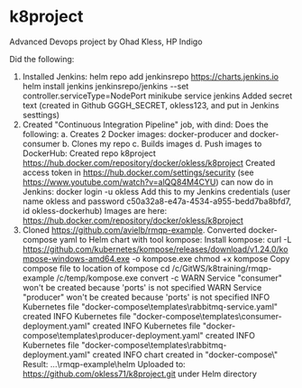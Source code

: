 # k8project
Advanced Devops project by Ohad Kless, HP Indigo

Did the following:
1. Installed Jenkins:
	helm repo add jenkinsrepo https://charts.jenkins.io
	helm install jenkins jenkinsrepo/jenkins --set controller.serviceType=NodePort
	minikube service jenkins
	Added secret text (created in Github GGGH_SECRET, okless123, and put in Jenkins sesttings)
2. Created "Continuous Integration Pipeline" job, with dind:
	Does the following:
		a. Creates 2 Docker images: docker-producer and docker-consumer
		b. Clones my repo
		c. Builds images
		d. Push images to DockerHub:
			Created repo k8project https://hub.docker.com/repository/docker/okless/k8project
			Created access token in https://hub.docker.com/settings/security (see https://www.youtube.com/watch?v=alQQ84M4CYU)
			can now do in Jenkins: docker login -u okless
			Add this to my Jenkins credentials (user name okless and password c50a32a8-e47a-4534-a955-bedd7ba8bfd7, id okless-dockerhub)
			Images are here: https://hub.docker.com/repository/docker/okless/k8project
3. Cloned https://github.com/avielb/rmqp-example. 
   Converted docker-compose yaml to Helm chart with tool kompose:
	Install kompose:
		curl -L https://github.com/kubernetes/kompose/releases/download/v1.24.0/kompose-windows-amd64.exe -o kompose.exe
		chmod +x kompose
		Copy compose file to location of kompose
		cd /c/GitWS/k8training/rmqp-example
		/c/temp/kompose.exe convert -c
			WARN Service "consumer" won't be created because 'ports' is not specified
			WARN Service "producer" won't be created because 'ports' is not specified
			INFO Kubernetes file "docker-compose\\templates\\rabbitmq-service.yaml" created
			INFO Kubernetes file "docker-compose\\templates\\consumer-deployment.yaml" created
			INFO Kubernetes file "docker-compose\\templates\\producer-deployment.yaml" created
			INFO Kubernetes file "docker-compose\\templates\\rabbitmq-deployment.yaml" created
			INFO chart created in "docker-compose\\"
		Result: ...\rmqp-example\helm 
			Uploaded to: https://github.com/okless71/k8project.git under Helm directory
